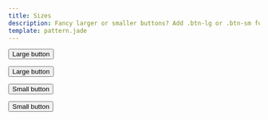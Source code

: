 ```yaml
---
title: Sizes
description: Fancy larger or smaller buttons? Add .btn-lg or .btn-sm for additional sizes.
template: pattern.jade
---
```


<button type="button" class="btn btn-primary btn-lg">Large button</button>

<button type="button" class="btn btn-secondary btn-lg">Large button</button>

<button type="button" class="btn btn-primary btn-sm">Small button</button>

<button type="button" class="btn btn-secondary btn-sm">Small button</button>
